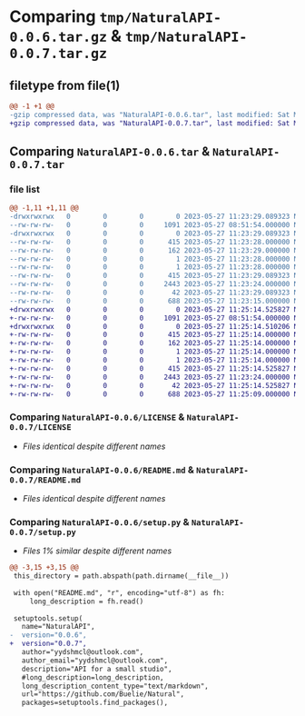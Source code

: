 # Comparing `tmp/NaturalAPI-0.0.6.tar.gz` & `tmp/NaturalAPI-0.0.7.tar.gz`

## filetype from file(1)

```diff
@@ -1 +1 @@
-gzip compressed data, was "NaturalAPI-0.0.6.tar", last modified: Sat May 27 11:23:29 2023, max compression
+gzip compressed data, was "NaturalAPI-0.0.7.tar", last modified: Sat May 27 11:25:14 2023, max compression
```

## Comparing `NaturalAPI-0.0.6.tar` & `NaturalAPI-0.0.7.tar`

### file list

```diff
@@ -1,11 +1,11 @@
-drwxrwxrwx   0        0        0        0 2023-05-27 11:23:29.089323 NaturalAPI-0.0.6/
--rw-rw-rw-   0        0        0     1091 2023-05-27 08:51:54.000000 NaturalAPI-0.0.6/LICENSE
-drwxrwxrwx   0        0        0        0 2023-05-27 11:23:29.089323 NaturalAPI-0.0.6/NaturalAPI.egg-info/
--rw-rw-rw-   0        0        0      415 2023-05-27 11:23:28.000000 NaturalAPI-0.0.6/NaturalAPI.egg-info/PKG-INFO
--rw-rw-rw-   0        0        0      162 2023-05-27 11:23:29.000000 NaturalAPI-0.0.6/NaturalAPI.egg-info/SOURCES.txt
--rw-rw-rw-   0        0        0        1 2023-05-27 11:23:28.000000 NaturalAPI-0.0.6/NaturalAPI.egg-info/dependency_links.txt
--rw-rw-rw-   0        0        0        1 2023-05-27 11:23:28.000000 NaturalAPI-0.0.6/NaturalAPI.egg-info/top_level.txt
--rw-rw-rw-   0        0        0      415 2023-05-27 11:23:29.089323 NaturalAPI-0.0.6/PKG-INFO
--rw-rw-rw-   0        0        0     2443 2023-05-27 11:23:24.000000 NaturalAPI-0.0.6/README.md
--rw-rw-rw-   0        0        0       42 2023-05-27 11:23:29.089323 NaturalAPI-0.0.6/setup.cfg
--rw-rw-rw-   0        0        0      688 2023-05-27 11:23:15.000000 NaturalAPI-0.0.6/setup.py
+drwxrwxrwx   0        0        0        0 2023-05-27 11:25:14.525827 NaturalAPI-0.0.7/
+-rw-rw-rw-   0        0        0     1091 2023-05-27 08:51:54.000000 NaturalAPI-0.0.7/LICENSE
+drwxrwxrwx   0        0        0        0 2023-05-27 11:25:14.510206 NaturalAPI-0.0.7/NaturalAPI.egg-info/
+-rw-rw-rw-   0        0        0      415 2023-05-27 11:25:14.000000 NaturalAPI-0.0.7/NaturalAPI.egg-info/PKG-INFO
+-rw-rw-rw-   0        0        0      162 2023-05-27 11:25:14.000000 NaturalAPI-0.0.7/NaturalAPI.egg-info/SOURCES.txt
+-rw-rw-rw-   0        0        0        1 2023-05-27 11:25:14.000000 NaturalAPI-0.0.7/NaturalAPI.egg-info/dependency_links.txt
+-rw-rw-rw-   0        0        0        1 2023-05-27 11:25:14.000000 NaturalAPI-0.0.7/NaturalAPI.egg-info/top_level.txt
+-rw-rw-rw-   0        0        0      415 2023-05-27 11:25:14.525827 NaturalAPI-0.0.7/PKG-INFO
+-rw-rw-rw-   0        0        0     2443 2023-05-27 11:23:24.000000 NaturalAPI-0.0.7/README.md
+-rw-rw-rw-   0        0        0       42 2023-05-27 11:25:14.525827 NaturalAPI-0.0.7/setup.cfg
+-rw-rw-rw-   0        0        0      688 2023-05-27 11:25:09.000000 NaturalAPI-0.0.7/setup.py
```

### Comparing `NaturalAPI-0.0.6/LICENSE` & `NaturalAPI-0.0.7/LICENSE`

 * *Files identical despite different names*

### Comparing `NaturalAPI-0.0.6/README.md` & `NaturalAPI-0.0.7/README.md`

 * *Files identical despite different names*

### Comparing `NaturalAPI-0.0.6/setup.py` & `NaturalAPI-0.0.7/setup.py`

 * *Files 1% similar despite different names*

```diff
@@ -3,15 +3,15 @@
 this_directory = path.abspath(path.dirname(__file__))
 
 with open("README.md", "r", encoding="utf-8") as fh:
     long_description = fh.read()
 
 setuptools.setup(
   name="NaturalAPI",
-  version="0.0.6",
+  version="0.0.7",
   author="yydshmcl@outlook.com",
   author_email="yydshmcl@outlook.com",
   description="API for a small studio",
   #long_description=long_description,
   long_description_content_type="text/markdown",
   url="https://github.com/Buelie/Natural",
   packages=setuptools.find_packages(),
```

